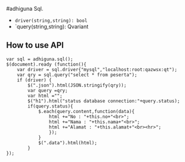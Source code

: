 #adhiguna Sql.

- `driver(string,string): bool`
- `query(string,string): Qvariant

## How to use API ##
```
var sql = adhiguna.sql();
$(document).ready (function(){
	var driver = sql.driver{"mysql","localhost:root:qazwsx:qt");
	var qry = sql.query("select * from peserta");
	if (driver) {
		$(".json").html(JSON.stringify(qry));
		var query =qry;
		var html ="";
		$("h1").html("status database connection:"+query.status);
		if(query.status){
			$.each(query.content,function(data){
				html +="No : "+this.no+"<br>";
				html +="Nama : "+this.nama+"<br>";
				html +="Alamat : "+this.alamat+"<br><hr>";
				});
			}
			$(".data").html(html);
		}
});
```


